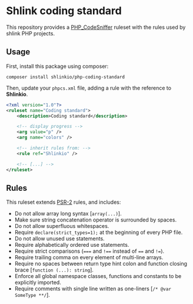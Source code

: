 # Shlink coding standard

This repository provides a [PHP_CodeSniffer](https://github.com/squizlabs/PHP_CodeSniffer) ruleset with the rules used by shlink PHP projects.

## Usage

First, install this package using composer:

    composer install shlinkio/php-coding-standard

Then, update your `phpcs.xml` file, adding a rule with the reference to **Shlinkio**.

```xml
<?xml version="1.0"?>
<ruleset name="Coding standard">
    <description>Coding standard</description>

    <!-- display progress -->
    <arg value="p" />
    <arg name="colors" />

    <!-- inherit rules from: -->
    <rule ref="Shlinkio" />

    <!-- [...] -->
</ruleset>
```

## Rules

This ruleset extends [PSR-2](https://www.php-fig.org/psr/psr-2/) rules, and includes:

* Do not allow array long syntax [`array(...)`].
* Make sure string concatenation operator is surrounded by spaces.
* Do not allow superfluous whitespaces.
* Require `declare(strict_types=1);` at the beginning of every PHP file.
* Do not allow unused use statements.
* Require alphabetically ordered use statements.
* Require strict comparisons (`===` and `!==` instead of `==` and `!=`).
* Require trailing comma on every element of multi-line arrays.
* Require no spaces between return type hint colon and function closing brace [`function (...): string`].
* Enforce all global namespace classes, functions and constants to be explicitly imported.
* Require comments with single line written as one-liners [`/* @var SomeType **/`].
